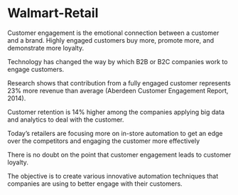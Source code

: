 # Walmart-Retail
Customer   engagement   is   the   emotional   connection   between   a customer and a brand. Highly engaged customers buy more, promote more, and demonstrate more loyalty. ​

Technology has changed the way by which B2B or B2C companies work to engage customers.​

Research shows that contribution from a fully engaged customer represents 23% more revenue than average (Aberdeen Customer Engagement Report, 2014). ​

Customer retention is 14% higher among the companies applying big data and analytics to deal with the customer.​

Today’s retailers are focusing more on in-store automation to get an edge over the competitors and engaging the customer more effectively​

There is no doubt on the point that customer engagement leads to customer loyalty. ​

The objective is to create various innovative automation techniques that companies are using to better engage with their customers.​
